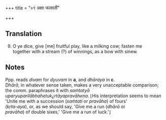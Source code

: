 +++
title = "०९ अक्षाः फलवतीं"

+++
## Translation
9. O ye dice, give \[me\] fruitful play, like a milking cow; fasten me  
together with a stream (?) of winnings, as a bow with sinew.

## Notes
Ppp. reads *divam* for *dyuvam* in **a**, and *dhāraya* in **c**.  
*Dhārā*, in whatever sense taken, makes a very unacceptable comparison;  
the comm. paraphrases it with *saṁtatyā  
uparyuparilābhahetuk¿rtāyapravāheṇa*. ⌊His interpretation seems to mean  
'Unite me with a succession (*saṁtati* or *pravāha*) of fours'  
(*kṛta-aya*), or, as we should say, 'Give me a run (*dhārā* or  
*pravāha*) of double sixes,' 'Give me a run of luck.'⌋
